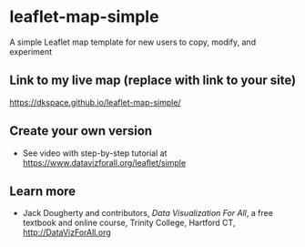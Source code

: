 # leaflet-map-simple
A simple Leaflet map template for new users to copy, modify, and experiment

## Link to my live map (replace with link to your site)

https://dkspace.github.io/leaflet-map-simple/

## Create your own version
- See video with step-by-step tutorial at https://www.datavizforall.org/leaflet/simple

## Learn more
- Jack Dougherty and contributors, *Data Visualization For All*, a free textbook and online course, Trinity College, Hartford CT, http://DataVizForAll.org
